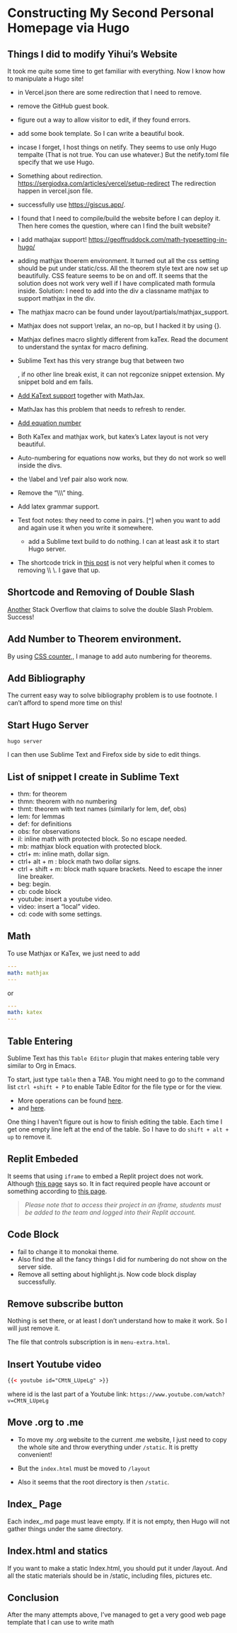 # Constructing My Second Personal Homepage via Hugo

## Things I did to modify Yihui’s Website 

It took me quite some time to get familiar with everything. Now I know how to manipulate a Hugo site!

- in Vercel.json there are some redirection that I need to remove.
- remove the GitHub guest book.
- figure out a way to allow visitor to edit, if they found errors.
- add some book template. So I can write a beautiful book.
- incase I forget, I host things on netify. They seems to use only Hugo tempalte (That is not true. You can use whatever.) But the netify.toml file specify that we use Hugo.
- Something about redirection. https://sergiodxa.com/articles/vercel/setup-redirect  The redirection happen in vercel.json file.
- successfully use https://giscus.app/.
- I found that I need to compile/build the website before I can deploy it. Then here comes the question, where can I find the built website?
- I add mathajax support! https://geoffruddock.com/math-typesetting-in-hugo/
- adding mathjax thoerem environment. It turned out all the css setting should be put under static/css. All the theorem style text are now set up beautifully. CSS feature seems to be on and off. It seems that the solution does not work very well if I have complicated math formula inside. Solution: I need to add into the div a classname mathjax to support mathjax in the div.
- The mathjax macro can be found under layout/partials/mathjax_support.
- Mathjax does not support \relax, an no-op, but I hacked it by using {}.
- Mathjax defines macro slightly different from kaTex. Read the document to understand the syntax for macro defining.
- Sublime Text has this very strange bug that between two <div>, if no other line break exist, it can not regconize snippet extension. My snippet bold and em fails.
- [Add KaText support](https://misha.brukman.net/blog/2022/04/writing-math-with-hugo/) together with MathJax. 
- MathJax has this problem that needs to refresh to render.
- [Add equation number](https://yongfu.name/2018/01/27/mathjax/)
- Both KaTex and mathjax work, but katex’s Latex layout is not very beautiful. 
- Auto-numbering for equations now works, but they do not work so well inside the divs. 
- the \label and \ref pair also work now.
- Remove the “\\\\\\” thing.
- Add latex grammar support.
- Test foot notes: they need to come in pairs. [^] when you want to add and again use it when you write it somewhere. 
  - add a Sublime text build to do nothing. I can at least ask it to start Hugo server.

- The shortcode trick in [this post](https://misha.brukman.net/blog/2022/04/writing-math-with-hugo/) is not very helpful when it comes to removing \\\ \\\. I gave that up.

## Shortcode and Removing of Double Slash

[Another](https://stackoverflow.com/questions/64050359/how-to-use-markdown-syntax-to-write-math-in-hugo) Stack Overflow that claims to solve the double Slash Problem. Success! 

## Add Number to Theorem environment. 

By using [CSS counter](https://css-tricks.com/almanac/properties/c/counter-increment/),, I manage to add auto numbering for theorems. 

## Add Bibliography

The current easy way to solve bibliography problem is to use footnote. I can’t afford to spend more time on this!

## Start Hugo Server

`hugo server` 

I can then use Sublime Text and Firefox side by side to edit things. 

## List of snippet I create in Sublime Text

- thm: for theorem 
- thmn: theorem with no numbering
- thmt: theorem with text names (similarly for lem, def, obs)
- lem: for lemmas
- def: for definitions
- obs: for observations
- il: inline math with protected block. So no escape needed.
- mb: mathjax block equation with protected block.
- ctrl+ m: inline math, dollar sign. 
- ctrl+ alt + m : block math two dollar signs.
- ctrl + shift + m: block math square brackets. Need to escape the inner line breaker. 
- beg: begin.
- cb: code block
- youtube: insert a youtube video.
- video: insert a “local” video.
- cd: code with some settings.

## Math 

To use Mathjax or KaTex, we just need to add

```yaml
---
math: mathjax
---
```

or 

```yaml
---
math: katex
---		
```

## 

## Table Entering 

Sublime Text has this `Table Editor` plugin that makes entering table very similar to Org in Emacs.

To start, just type `table` then a TAB. You might need to go to the command list `ctrl +shift + P` to enable Table Editor for the file type or for the view.

- More operations can be found [here](https://github.com/SublimeText-Markdown/TableEditor). 
- and [here](https://brettterpstra.com/2015/04/22/sublime-text-tips-for-markdown-table-editing/).

One thing I haven’t figure out is how to finish editing the table. Each time I get one empty line left at the end of the table. So I have to do `shift + alt + up` to remove it.



## Replit Embeded

It seems that using `iframe` to embed a Replit project does not work. Although [this page](https://docs.replit.com/hosting/embedding-repls) says so. It in fact required people have account or something according to [this page](https://docs.replit.com/teams-edu/embedding-projects).

> *Please note that to access their project in an iframe, students must be added to the team and logged into their Replit account.*

## Code Block

- fail to change it to monokai theme.
- Also find the all the fancy things I did for numbering do not show on the server side.
- Remove all setting about highlight.js. Now code block display successfully. 

## Remove subscribe button

Nothing is set there, or at least I don’t understand how to make it work. So I will just remove it. 

The file that controls subscription is in `menu-extra.html`.

## Insert Youtube video

``` html
{{< youtube id="CMtN_LUpeLg" >}}

```

where id is the last part of a Youtube link: `https://www.youtube.com/watch?v=CMtN_LUpeLg `

## Move .org to .me

- To move my .org website to the current .me website, I just need to copy the whole site and throw everything under `/static`. It is pretty convenient! 
- But the `index.html` must be moved to `/layout`

- Also it seems that the root directory is then `/static`.

## Index_ Page 

Each index_.md page must leave empty. If it is not empty, then Hugo will not gather things under the same directory. 

## Index.html and statics

If you want to make a static Index.html, you should put it under /layout. And all the static materials should be in /static, including files, pictures etc. 

## Conclusion

After the many attempts above, I’ve managed to get a very good web page template that I can use to write math
